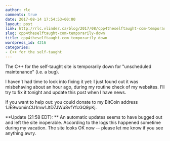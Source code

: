 ```yaml
---
author: rlc
comments: true
date: 2017-08-14 17:54:53+00:00
layout: post
link: http://rlc.vlinder.ca/blog/2017/08/cpp4theselftaught-com-temporarily-down/
slug: cpp4theselftaught-com-temporarily-down
title: cpp4theselftaught.com temporarily down
wordpress_id: 4216
categories:
- C++ for the self-taught
---
```


The C++ for the self-taught site is temporarily down for "unscheduled maintenance" (i.e. a bug).

I haven't had time to look into fixing it yet: I just found out it was misbehaving about an hour ago, during my routine check of my websites. I'll try to fix it tonight and update this post when I have news. 

If you want to help out: you could donate to my BitCoin address 1JE9wominCU1mw1JtD7JWu8vfYfcGQ9pKj.

**Update (21:58 EDT): **
An automatic updates seems to have bugged out and left the site inoperable. According to the logs this happened sometime during my vacation. The site looks OK now -- please let me know if you see anything awry.
